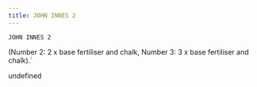 ```yaml
---
title: JOHN INNES 2
---
```

`JOHN INNES 2`

(Number 2: 2 x base fertiliser and chalk, Number 3: 3 x base fertiliser and chalk).`

undefined
